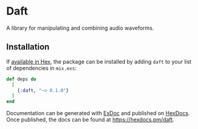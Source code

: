 # Daft

A library for manipulating and combining audio waveforms.

## Installation

If [available in Hex](https://hex.pm/docs/publish), the package can be installed
by adding `daft` to your list of dependencies in `mix.exs`:

```elixir
def deps do
  [
    {:daft, "~> 0.1.0"}
  ]
end
```

Documentation can be generated with [ExDoc](https://github.com/elixir-lang/ex_doc)
and published on [HexDocs](https://hexdocs.pm). Once published, the docs can
be found at <https://hexdocs.pm/daft>.


